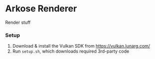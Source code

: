 # Arkose Renderer

Render stuff

### Setup

 1. Download & install the Vulkan SDK from https://vulkan.lunarg.com/
 2. Run ```setup.sh```, which downloads required 3rd-party code
